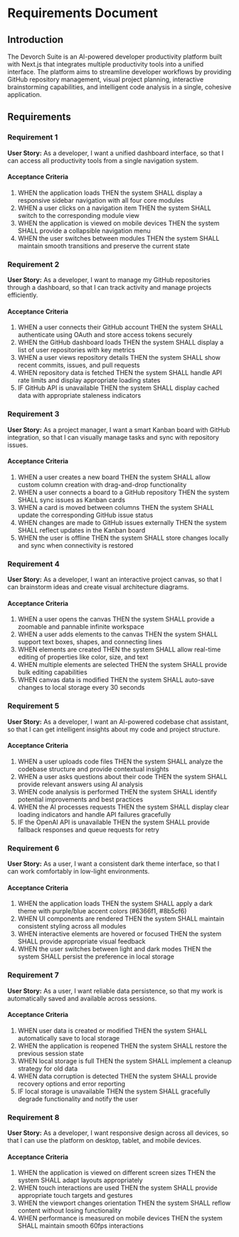 # Requirements Document

## Introduction

The Devorch Suite is an AI-powered developer productivity platform built with Next.js that integrates multiple productivity tools into a unified interface. The platform aims to streamline developer workflows by providing GitHub repository management, visual project planning, interactive brainstorming capabilities, and intelligent code analysis in a single, cohesive application.

## Requirements

### Requirement 1

**User Story:** As a developer, I want a unified dashboard interface, so that I can access all productivity tools from a single navigation system.

#### Acceptance Criteria

1. WHEN the application loads THEN the system SHALL display a responsive sidebar navigation with all four core modules
2. WHEN a user clicks on a navigation item THEN the system SHALL switch to the corresponding module view
3. WHEN the application is viewed on mobile devices THEN the system SHALL provide a collapsible navigation menu
4. WHEN the user switches between modules THEN the system SHALL maintain smooth transitions and preserve the current state

### Requirement 2

**User Story:** As a developer, I want to manage my GitHub repositories through a dashboard, so that I can track activity and manage projects efficiently.

#### Acceptance Criteria

1. WHEN a user connects their GitHub account THEN the system SHALL authenticate using OAuth and store access tokens securely
2. WHEN the GitHub dashboard loads THEN the system SHALL display a list of user repositories with key metrics
3. WHEN a user views repository details THEN the system SHALL show recent commits, issues, and pull requests
4. WHEN repository data is fetched THEN the system SHALL handle API rate limits and display appropriate loading states
5. IF GitHub API is unavailable THEN the system SHALL display cached data with appropriate staleness indicators

### Requirement 3

**User Story:** As a project manager, I want a smart Kanban board with GitHub integration, so that I can visually manage tasks and sync with repository issues.

#### Acceptance Criteria

1. WHEN a user creates a new board THEN the system SHALL allow custom column creation with drag-and-drop functionality
2. WHEN a user connects a board to a GitHub repository THEN the system SHALL sync issues as Kanban cards
3. WHEN a card is moved between columns THEN the system SHALL update the corresponding GitHub issue status
4. WHEN changes are made to GitHub issues externally THEN the system SHALL reflect updates in the Kanban board
5. WHEN the user is offline THEN the system SHALL store changes locally and sync when connectivity is restored

### Requirement 4

**User Story:** As a developer, I want an interactive project canvas, so that I can brainstorm ideas and create visual architecture diagrams.

#### Acceptance Criteria

1. WHEN a user opens the canvas THEN the system SHALL provide a zoomable and pannable infinite workspace
2. WHEN a user adds elements to the canvas THEN the system SHALL support text boxes, shapes, and connecting lines
3. WHEN elements are created THEN the system SHALL allow real-time editing of properties like color, size, and text
4. WHEN multiple elements are selected THEN the system SHALL provide bulk editing capabilities
5. WHEN canvas data is modified THEN the system SHALL auto-save changes to local storage every 30 seconds

### Requirement 5

**User Story:** As a developer, I want an AI-powered codebase chat assistant, so that I can get intelligent insights about my code and project structure.

#### Acceptance Criteria

1. WHEN a user uploads code files THEN the system SHALL analyze the codebase structure and provide contextual insights
2. WHEN a user asks questions about their code THEN the system SHALL provide relevant answers using AI analysis
3. WHEN code analysis is performed THEN the system SHALL identify potential improvements and best practices
4. WHEN the AI processes requests THEN the system SHALL display clear loading indicators and handle API failures gracefully
5. IF the OpenAI API is unavailable THEN the system SHALL provide fallback responses and queue requests for retry

### Requirement 6

**User Story:** As a user, I want a consistent dark theme interface, so that I can work comfortably in low-light environments.

#### Acceptance Criteria

1. WHEN the application loads THEN the system SHALL apply a dark theme with purple/blue accent colors (#6366f1, #8b5cf6)
2. WHEN UI components are rendered THEN the system SHALL maintain consistent styling across all modules
3. WHEN interactive elements are hovered or focused THEN the system SHALL provide appropriate visual feedback
4. WHEN the user switches between light and dark modes THEN the system SHALL persist the preference in local storage

### Requirement 7

**User Story:** As a user, I want reliable data persistence, so that my work is automatically saved and available across sessions.

#### Acceptance Criteria

1. WHEN user data is created or modified THEN the system SHALL automatically save to local storage
2. WHEN the application is reopened THEN the system SHALL restore the previous session state
3. WHEN local storage is full THEN the system SHALL implement a cleanup strategy for old data
4. WHEN data corruption is detected THEN the system SHALL provide recovery options and error reporting
5. IF local storage is unavailable THEN the system SHALL gracefully degrade functionality and notify the user

### Requirement 8

**User Story:** As a developer, I want responsive design across all devices, so that I can use the platform on desktop, tablet, and mobile devices.

#### Acceptance Criteria

1. WHEN the application is viewed on different screen sizes THEN the system SHALL adapt layouts appropriately
2. WHEN touch interactions are used THEN the system SHALL provide appropriate touch targets and gestures
3. WHEN the viewport changes orientation THEN the system SHALL reflow content without losing functionality
4. WHEN performance is measured on mobile devices THEN the system SHALL maintain smooth 60fps interactions